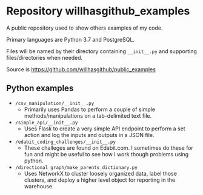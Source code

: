 # Repository willhasgithub_examples
A public repository used to show others examples of my code.

Primary languages are Python 3.7 and PostgreSQL. 

Files will be named by their directory containing `__init__.py` and supporting files/directories when needed.

Source is https://github.com/willhasgithub/public_examples
## Python examples
- `/csv_manipulation/__init__.py`
    - Primarily uses Pandas to perform a couple of simple methods/manipulations on a tab-delimited text file.
- `/simple_api/__init__.py`
    - Uses Flask to create a very simple API endpoint to perform a set action and log the inputs and outputs in a JSON file.
- `/edabit_coding_challenges/__init__.py`
    - These challeges are found on Edabit.com. I sometimes do these for fun and might be useful to see how I work though problems using python.
- `/directional_graph/make_parents_dictionary.py`
    - Uses NetworkX to cluster loosely organized data, label those clusters, and deploy a higher level object for reporting in the warehouse.